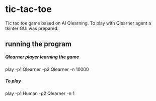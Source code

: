 # tic-tac-toe
Tic tac toe game based on AI Qlearning.
To play with Qlearner agent a tkinter GUI was prepared.

## running the program

##### Qlearner player learning the game
play -p1 Qlearner -p2 Qlearner -n 10000

##### To play
play -p1 Human -p2 Qlearner -n 1

